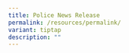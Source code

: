 ```yaml
---
title: Police News Release
permalink: /resources/permalink/
variant: tiptap
description: ""
---
```

